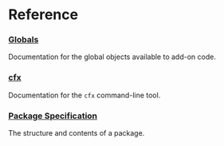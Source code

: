 # Reference #

<div id="high-level-packages">
</div>

### [Globals](/dev-guide/addon-development/globals) ##

Documentation for the global objects available to add-on code.

### [cfx](/dev-guide/addon-development/cfx-tool) ###

Documentation for the `cfx` command-line tool.

### [Package Specification](/dev-guide/addon-development/package-spec) ###

The structure and contents of a package.
